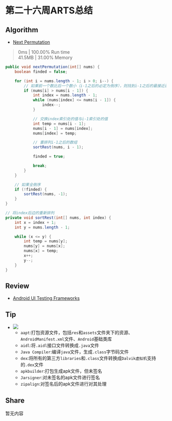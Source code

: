 # 第二十六周ARTS总结
## Algorithm
- [Next Permutation](https://leetcode.com/problems/next-permutation/)
> 0ms | 100.00% Run time  
> 41.5MB | 31.00% Memory
```java
public void nextPermutation(int[] nums) {
    boolean finded = false;

    for (int i = nums.length - 1; i > 0; i--) {
        // 如果前一个数比后一个数小（i-1之后的必定为倒序），则找到i-1之后的最接近i-1并且比i-1大的数
        if (nums[i] > nums[i - 1]) {
            int index = nums.length - 1;
            while (nums[index] <= nums[i - 1]) {
                index--;
            }

            // 交换index索引处的值与i-1索引处的值
            int temp = nums[i - 1];
            nums[i - 1] = nums[index];
            nums[index] = temp;

            // 重排列i-1之后的数组
            sortRest(nums, i - 1);

            finded = true;

            break;
        }
    }

    // 如果全倒序
    if (!finded) {
        sortRest(nums, -1);
    }
}

// 将index后边的重新排列
private void sortRest(int[] nums, int index) {
    int x = index + 1;
    int y = nums.length - 1;

    while (x <= y) {
        int temp = nums[y];
        nums[y] = nums[x];
        nums[x] = temp;
        x++;
        y--;
    }
}
```

## Review
- [Android UI Testing Frameworks](https://proandroiddev.com/android-ui-testing-frameworks-b0b52187ceb)  

## Tip
+ ![](https://he_jhua.gitee.io/image-hosting/2019/10/21/arts26-1.png)
  + `aapt`:打包资源文件，包括`res`和`assets`文件夹下的资源、`AndroidManifest.xml`文件、`Android`基础类库
  + `aidl`:将`.aidl`接口文件转换成`.java`文件
  + `Java Compiler`:编译`java`文件，生成`.class`字节码文件
  + `dex`:将所有的第三方`libraries`和`.class`文件转换成`Dalvik虚拟机`支持的`.dex`文件
  + `apkbuilder`:打包生成apk文件，但未签名
  + `Jarsigner`:对未签名的apk文件进行签名
  + `zipalign`:对签名后的apk文件进行对其处理
  
## Share
暂无内容